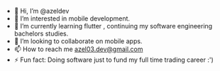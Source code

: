 - 👋 Hi, I’m @azeldev
- 👀 I’m interested in mobile development.
- 🌱 I’m currently learning flutter , continuing my software engineering bachelors studies.
- 💞️ I’m looking to collaborate on mobile apps.
- 📫 How to reach me azel03.dev@gmail.com
- ⚡ Fun fact: Doing software just to fund my full time trading career :')

<!---
azeldev/azeldev is a ✨ special ✨ repository because its `README.md` (this file) appears on your GitHub profile.
You can click the Preview link to take a look at your changes.
--->
